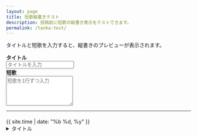 ```yaml
---
layout: page
title: 短歌縦書きテスト
description: 投稿前に短歌の縦書き表示をテストできます。
permalink: /tanka-test/
---
```

<p>タイトルと短歌を入力すると、縦書きのプレビューが表示されます。</p>
<label for="tanka-title"><b>タイトル</b></label><br>
<input class="form-control" id="tanka-title" type="text" placeholder="タイトルを入力" />
<br>
<label for="tanka-input"><b>短歌</b></label><br>
<textarea class="form-control" id="tanka-input" placeholder="短歌を1行ずつ入力" rows="5"></textarea>

---


<h4 id="tanka-h1-title"></h4>
<span class="fs-4 text-muted">{{ site.time | date: "%b %d, %y" }}</span>
<div class="tanka-area">
  <div class="tanka" id="tanka-preview"></div>
</div>

<details id="tanka-details">
  <summary id="tanka-details-title">タイトル</summary>
  <div id="tanka-details-content"></div>
</details>

<script>
const textarea = document.getElementById('tanka-input');
const preview = document.getElementById('tanka-preview');
const detailsContent = document.getElementById('tanka-details-content');
const titleInput = document.getElementById('tanka-title');
const detailsTitle = document.getElementById('tanka-details-title');
const h1Title = document.getElementById('tanka-h1-title');

function escapeHtml(str) {
  return str.replace(/[&<>"]/g, function(tag) {
    const chars = {'&':'&amp;','<':'&lt;','>':'&gt;','"':'&quot;'};
    return chars[tag] || tag;
  });
}

function renderTanka() {
  const lines = textarea.value.split(/\r?\n/).filter(line => line.trim() !== '');
  // 縦書きプレビュー
  preview.innerHTML = lines.map(line => `<p>${escapeHtml(line)}</p>`).join('\n');
  // detailsプレビュー
  detailsContent.innerHTML = lines.map(line => `${escapeHtml(line)}<br />`).join('');
  // タイトル反映
  const title = titleInput.value.trim();
  detailsTitle.textContent = title
  h1Title.textContent = title;
}

textarea.addEventListener('input', renderTanka);
titleInput.addEventListener('input', renderTanka);
window.addEventListener('DOMContentLoaded', renderTanka);
</script>
